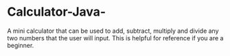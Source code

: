 # Calculator-Java-
A mini calculator that can be used to add, subtract, multiply and divide any two numbers that the user will input. This is helpful for reference if you are a beginner. 
